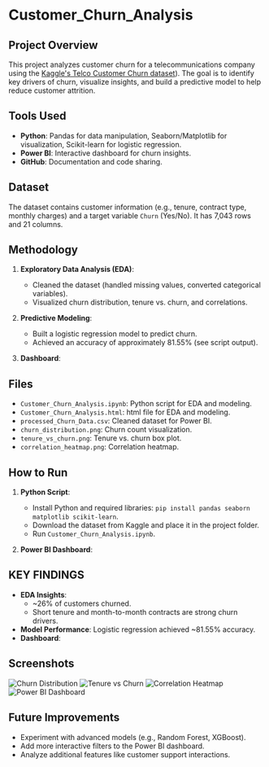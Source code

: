 # Customer_Churn_Analysis

## Project Overview
This project analyzes customer churn for a telecommunications company using the [Kaggle's Telco Customer Churn dataset](https://www.kaggle.com/datasets/blastchar/telco-customer-churn)). The goal is to identify key drivers of churn, visualize insights, and build a predictive model to help reduce customer attrition.

## Tools Used
- **Python**: Pandas for data manipulation, Seaborn/Matplotlib for visualization, Scikit-learn for logistic regression.
- **Power BI**: Interactive dashboard for churn insights.
- **GitHub**: Documentation and code sharing.

## Dataset
The dataset contains customer information (e.g., tenure, contract type, monthly charges) and a target variable `Churn` (Yes/No). It has 7,043 rows and 21 columns.

## Methodology
1. **Exploratory Data Analysis (EDA)**:
   - Cleaned the dataset (handled missing values, converted categorical variables).
   - Visualized churn distribution, tenure vs. churn, and correlations.
   
2. **Predictive Modeling**:
   - Built a logistic regression model to predict churn.
   - Achieved an accuracy of approximately 81.55% (see script output).

3. **Dashboard**:
   
     
## Files
- `Customer_Churn_Analysis.ipynb`: Python script for EDA and modeling.
- `Customer_Churn_Analysis.html`: html file for EDA and modeling.
- `processed_Churn_Data.csv`: Cleaned dataset for Power BI.
- `churn_distribution.png`: Churn count visualization.
- `tenure_vs_churn.png`: Tenure vs. churn box plot.
- `correlation_heatmap.png`: Correlation heatmap.
  

## How to Run
1. **Python Script**:
   - Install Python and required libraries: `pip install pandas seaborn matplotlib scikit-learn`.
   - Download the dataset from Kaggle and place it in the project folder.
   - Run `Customer_Churn_Analysis.ipynb`.

2. **Power BI Dashboard**:
  

## KEY FINDINGS
- **EDA Insights**:
  - ~26% of customers churned.
  - Short tenure and month-to-month contracts are strong churn drivers.
- **Model Performance**: Logistic regression achieved ~81.55% accuracy.
- **Dashboard**: 

## Screenshots
![Churn Distribution](churn_distribution.png)
![Tenure vs Churn](tenure_vs_churn.png)
![Correlation Heatmap](correlation_heatmap.png)
![Power BI Dashboard](dashboard1.png)

## Future Improvements
- Experiment with advanced models (e.g., Random Forest, XGBoost).
- Add more interactive filters to the Power BI dashboard.
- Analyze additional features like customer support interactions.

